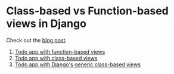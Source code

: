 # Class-based vs Function-based views in Django

Check out the [blog post](#).

1. [Todo app with function-based views](#)
1. [Todo app with class-based views](#)
1. [Todo app with Django's generic class-based views](#)